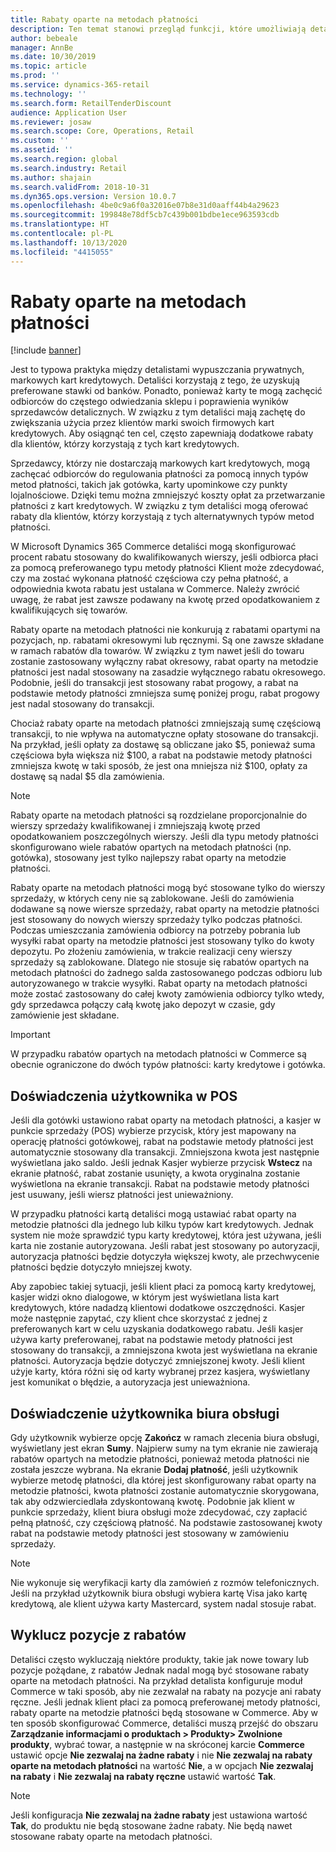 ```yaml
---
title: Rabaty oparte na metodach płatności
description: Ten temat stanowi przegląd funkcji, które umożliwiają detalistom konfigurowanie rabatów dla konkretnych typów metod płatności.
author: bebeale
manager: AnnBe
ms.date: 10/30/2019
ms.topic: article
ms.prod: ''
ms.service: dynamics-365-retail
ms.technology: ''
ms.search.form: RetailTenderDiscount
audience: Application User
ms.reviewer: josaw
ms.search.scope: Core, Operations, Retail
ms.custom: ''
ms.assetid: ''
ms.search.region: global
ms.search.industry: Retail
ms.author: shajain
ms.search.validFrom: 2018-10-31
ms.dyn365.ops.version: Version 10.0.7
ms.openlocfilehash: 4be0c9a6f0a32016e07b8e31d0aaff44b4a29623
ms.sourcegitcommit: 199848e78df5cb7c439b001bdbe1ece963593cdb
ms.translationtype: HT
ms.contentlocale: pl-PL
ms.lasthandoff: 10/13/2020
ms.locfileid: "4415055"
---
```

# <a name="tender-based-discounts"></a>Rabaty oparte na metodach płatności

[!include [banner](includes/banner.md)]


Jest to typowa praktyka między detalistami wypuszczania prywatnych, markowych kart kredytowych. Detaliści korzystają z tego, że uzyskują preferowane stawki od banków. Ponadto, ponieważ karty te mogą zachęcić odbiorców do częstego odwiedzania sklepu i poprawienia wyników sprzedawców detalicznych. W związku z tym detaliści mają zachętę do zwiększania użycia przez klientów marki swoich firmowych kart kredytowych. Aby osiągnąć ten cel, często zapewniają dodatkowe rabaty dla klientów, którzy korzystają z tych kart kredytowych.

Sprzedawcy, którzy nie dostarczają markowych kart kredytowych, mogą zachęcać odbiorców do regulowania płatności za pomocą innych typów metod płatności, takich jak gotówka, karty upominkowe czy punkty lojalnościowe. Dzięki temu można zmniejszyć koszty opłat za przetwarzanie płatności z kart kredytowych. W związku z tym detaliści mogą oferować rabaty dla klientów, którzy korzystają z tych alternatywnych typów metod płatności.

W Microsoft Dynamics 365 Commerce detaliści mogą skonfigurować procent rabatu stosowany do kwalifikowanych wierszy, jeśli odbiorca płaci za pomocą preferowanego typu metody płatności Klient może zdecydować, czy ma zostać wykonana płatność częściowa czy pełna płatność, a odpowiednia kwota rabatu jest ustalana w Commerce. Należy zwrócić uwagę, że rabat jest zawsze podawany na kwotę przed opodatkowaniem z kwalifikujących się towarów.

Rabaty oparte na metodach płatności nie konkurują z rabatami opartymi na pozycjach, np. rabatami okresowymi lub ręcznymi. Są one zawsze składane w ramach rabatów dla towarów. W związku z tym nawet jeśli do towaru zostanie zastosowany wyłączny rabat okresowy, rabat oparty na metodzie płatności jest nadal stosowany na zasadzie wyłącznego rabatu okresowego. Podobnie, jeśli do transakcji jest stosowany rabat progowy, a rabat na podstawie metody płatności zmniejsza sumę poniżej progu, rabat progowy jest nadal stosowany do transakcji.

Chociaż rabaty oparte na metodach płatności zmniejszają sumę częściową transakcji, to nie wpływa na automatyczne opłaty stosowane do transakcji. Na przykład, jeśli opłaty za dostawę są obliczane jako $5, ponieważ suma częściowa była większa niż $100, a rabat na podstawie metody płatności zmniejsza kwotę w taki sposób, że jest ona mniejsza niż $100, opłaty za dostawę są nadal $5 dla zamówienia.


> [!NOTE]
> Rabaty oparte na metodach płatności są rozdzielane proporcjonalnie do wierszy sprzedaży kwalifikowanej i zmniejszają kwotę przed opodatkowaniem poszczególnych wierszy. Jeśli dla typu metody płatności skonfigurowano wiele rabatów opartych na metodach płatności (np. gotówka), stosowany jest tylko najlepszy rabat oparty na metodzie płatności.

Rabaty oparte na metodach płatności mogą być stosowane tylko do wierszy sprzedaży, w których ceny nie są zablokowane. Jeśli do zamówienia dodawane są nowe wiersze sprzedaży, rabat oparty na metodzie płatności jest stosowany do nowych wierszy sprzedaży tylko podczas płatności. Podczas umieszczania zamówienia odbiorcy na potrzeby pobrania lub wysyłki rabat oparty na metodzie płatności jest stosowany tylko do kwoty depozytu. Po złożeniu zamówienia, w trakcie realizacji ceny wierszy sprzedaży są zablokowane. Dlatego nie stosuje się rabatów opartych na metodach płatności do żadnego salda zastosowanego podczas odbioru lub autoryzowanego w trakcie wysyłki. Rabat oparty na metodach płatności może zostać zastosowany do całej kwoty zamówienia odbiorcy tylko wtedy, gdy sprzedawca połączy całą kwotę jako depozyt w czasie, gdy zamówienie jest składane.

> [!IMPORTANT]
> W przypadku rabatów opartych na metodach płatności w Commerce są obecnie ograniczone do dwóch typów płatności: karty kredytowe i gotówka.

## <a name="pos-user-experience"></a>Doświadczenia użytkownika w POS

Jeśli dla gotówki ustawiono rabat oparty na metodach płatności, a kasjer w punkcie sprzedaży (POS) wybierze przycisk, który jest mapowany na operację płatności gotówkowej, rabat na podstawie metody płatności jest automatycznie stosowany dla transakcji. Zmniejszona kwota jest następnie wyświetlana jako saldo. Jeśli jednak Kasjer wybierze przycisk **Wstecz** na ekranie płatność, rabat zostanie usunięty, a kwota oryginalna zostanie wyświetlona na ekranie transakcji. Rabat na podstawie metody płatności jest usuwany, jeśli wiersz płatności jest unieważniony.

W przypadku płatności kartą detaliści mogą ustawiać rabat oparty na metodzie płatności dla jednego lub kilku typów kart kredytowych. Jednak system nie może sprawdzić typu karty kredytowej, która jest używana, jeśli karta nie zostanie autoryzowana. Jeśli rabat jest stosowany po autoryzacji, autoryzacja płatności będzie dotyczyła większej kwoty, ale przechwycenie płatności będzie dotyczyło mniejszej kwoty.

Aby zapobiec takiej sytuacji, jeśli klient płaci za pomocą karty kredytowej, kasjer widzi okno dialogowe, w którym jest wyświetlana lista kart kredytowych, które nadadzą klientowi dodatkowe oszczędności. Kasjer może następnie zapytać, czy klient chce skorzystać z jednej z preferowanych kart w celu uzyskania dodatkowego rabatu. Jeśli kasjer używa karty preferowanej, rabat na podstawie metody płatności jest stosowany do transakcji, a zmniejszona kwota jest wyświetlana na ekranie płatności. Autoryzacja będzie dotyczyć zmniejszonej kwoty. Jeśli klient użyje karty, która różni się od karty wybranej przez kasjera, wyświetlany jest komunikat o błędzie, a autoryzacja jest unieważniona.


## <a name="call-center-user-experience"></a>Doświadczenie użytkownika biura obsługi

Gdy użytkownik wybierze opcję **Zakończ** w ramach zlecenia biura obsługi, wyświetlany jest ekran **Sumy**. Najpierw sumy na tym ekranie nie zawierają rabatów opartych na metodzie płatności, ponieważ metoda płatności nie została jeszcze wybrana. Na ekranie **Dodaj płatność**, jeśli użytkownik wybierze metodę płatności, dla której jest skonfigurowany rabat oparty na metodzie płatności, kwota płatności zostanie automatycznie skorygowana, tak aby odzwierciedlała zdyskontowaną kwotę. Podobnie jak klient w punkcie sprzedaży, klient biura obsługi może zdecydować, czy zapłacić pełną płatność, czy częściową płatność. Na podstawie zastosowanej kwoty rabat na podstawie metody płatności jest stosowany w zamówieniu sprzedaży.

> [!NOTE]
> Nie wykonuje się weryfikacji karty dla zamówień z rozmów telefonicznych. Jeśli na przykład użytkownik biura obsługi wybiera kartę Visa jako kartę kredytową, ale klient używa karty Mastercard, system nadal stosuje rabat.

## <a name="exclude-items-from-discounts"></a>Wyklucz pozycje z rabatów

Detaliści często wykluczają niektóre produkty, takie jak nowe towary lub pozycje pożądane, z rabatów Jednak nadal mogą być stosowane rabaty oparte na metodach płatności. Na przykład detalista konfiguruje moduł Commerce w taki sposób, aby nie zezwalał na rabaty na pozycje ani rabaty ręczne. Jeśli jednak klient płaci za pomocą preferowanej metody płatności, rabaty oparte na metodzie płatności będą stosowane w Commerce. Aby w ten sposób skonfigurować Commerce, detaliści muszą przejść do obszaru **Zarządzanie informacjami o produktach > Produkty> Zwolnione produkty**, wybrać towar, a następnie w na skróconej karcie **Commerce** ustawić opcje **Nie zezwalaj na żadne rabaty** i nie **Nie zezwalaj na rabaty oparte na metodach płatności** na wartość **Nie**, a w opcjach **Nie zezwalaj na rabaty** i **Nie zezwalaj na rabaty ręczne** ustawić wartość **Tak**.

> [!NOTE]
> Jeśli konfiguracja **Nie zezwalaj na żadne rabaty** jest ustawiona wartość **Tak**, do produktu nie będą stosowane żadne rabaty. Nie będą nawet stosowane rabaty oparte na metodach płatności.
